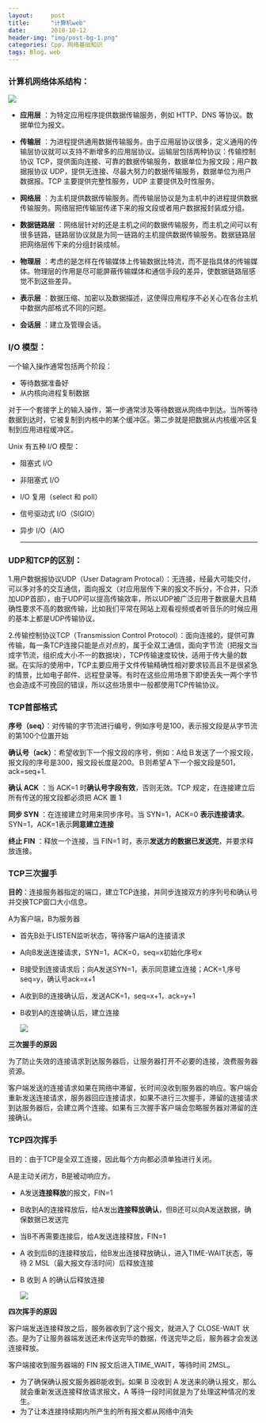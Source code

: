 ```yaml
---
layout:     post
title:      "计算机web"
date:       2018-10-12 
header-img: "img/post-bg-1.png"
categories: Cpp，网络基础知识
tags: Blog，web
---
```


### 计算机网络体系结构：

![](\img\Blog\cw\t1.png)

- **应用层** ：为特定应用程序提供数据传输服务，例如 HTTP、DNS 等协议。数据单位为报文。
- **传输层** ：为进程提供通用数据传输服务。由于应用层协议很多，定义通用的传输层协议就可以支持不断增多的应用层协议。运输层包括两种协议：传输控制协议 TCP，提供面向连接、可靠的数据传输服务，数据单位为报文段；用户数据报协议 UDP，提供无连接、尽最大努力的数据传输服务，数据单位为用户数据报。TCP 主要提供完整性服务，UDP 主要提供及时性服务。
- **网络层** ：为主机提供数据传输服务。而传输层协议是为主机中的进程提供数据传输服务。网络层把传输层传递下来的报文段或者用户数据报封装成分组。
- **数据链路层** ：网络层针对的还是主机之间的数据传输服务，而主机之间可以有很多链路，链路层协议就是为同一链路的主机提供数据传输服务。数据链路层把网络层传下来的分组封装成帧。
- **物理层** ：考虑的是怎样在传输媒体上传输数据比特流，而不是指具体的传输媒体。物理层的作用是尽可能屏蔽传输媒体和通信手段的差异，使数据链路层感觉不到这些差异。

- **表示层** ：数据压缩、加密以及数据描述，这使得应用程序不必关心在各台主机中数据内部格式不同的问题。
- **会话层** ：建立及管理会话。

###  I/O 模型：

一个输入操作通常包括两个阶段：

- 等待数据准备好
- 从内核向进程复制数据

对于一个套接字上的输入操作，第一步通常涉及等待数据从网络中到达。当所等待数据到达时，它被复制到内核中的某个缓冲区。第二步就是把数据从内核缓冲区复制到应用进程缓冲区。

Unix 有五种 I/O 模型：

- 阻塞式 I/O

- 非阻塞式 I/O

- I/O 复用（select 和 poll）

- 信号驱动式 I/O（SIGIO）

- 异步 I/O（AIO

  [IO模型链接：]: https://github.com/CyC2018/CS-Notes/blob/master/notes/Socket.md#%E5%BA%94%E7%94%A8%E5%9C%BA%E6%99%AF

  ------

  

### UDP和TCP的区别：

1.用户数据报协议UDP（User Datagram Protocal）：无连接，经最大可能交付，可以多对多的交互通信，面向报文（对应用层传下来的报文不拆分，不合并，只添加UDP首部），由于UDP可以提高传输效率，所以UDP被广泛应用于数据量大且精确性要求不高的数据传输，比如我们平常在网站上观看视频或者听音乐的时候应用的基本上都是UDP传输协议。

2.传输控制协议TCP（Transmission Control Protocol）：面向连接的，提供可靠传输，每一条TCP连接只能是点对点的，属于全双工通信，面向字节流（把报文当成字节流，组织成大小不一的数据块），TCP传输速度较快，适用于传大量的数据。在实际的使用中，TCP主要应用于文件传输精确性相对要求较高且不是很紧急的情景，比如电子邮件、远程登录等。有时在这些应用场景下即使丢失一两个字节也会造成不可挽回的错误，所以这些场景中一般都使用TCP传输协议。

### TCP首部格式

**序号（seq）**：对传输的字节流进行编号，例如序号是100，表示报文段是从字节流的第100个位置开始

**确认号（ack）**：希望收到下一个报文段的序号，例如：A给Ｂ发送了一个报文段，报文段的序号是300，报文段长度是200。Ｂ则希望Ａ下一个报文段是501，ack=seq+1.

**确认 ACK** ：当 ACK=1 时**确认号字段有效**，否则无效。TCP 规定，在连接建立后所有传送的报文段都必须把 ACK 置 1

**同步 SYN** ：在连接建立时用来同步序号。当 SYN=1，ACK=0 **表示连接请求**。SYN=1，ACK=1表示**同意建立连接**

**终止 FIN** ：释放一个连接，当 FIN=1 时，表示**发送方的数据已发送完**，并要求释放连接。

### TCP三次握手

**目的**：连接服务器指定的端口，建立TCP连接，并同步连接双方的序列号和确认号并交换TCP窗口大小信息。

A为客户端，B为服务器

- 首先B处于LISTEN监听状态，等待客户端A的连接请求

- A向B发送连接请求，SYN=1，ACK=0，seq=x初始化序号x

- B接受到连接请求后；向A发送SYN=1，表示同意建立连接；ACK=1,序号seq=y，确认号ack=x+1

- A收到B的连接确认后，发送ACK=1，seq=x+1，ack=y+1

- B收到A的连接确认后，建立连接

  ![](\img\Blog\cw\t2.png)

**三次握手的原因**

为了防止失效的连接请求到达服务器后，让服务器打开不必要的连接，浪费服务器资源。

客户端发送的连接请求如果在网络中滞留，长时间没收到服务器的响应。客户端会重新发送连接请求，服务器回应连接请求，如果不进行三次握手，滞留的连接请求到达服务器后，会建立两个连接。如果有三次握手客户端会忽略服务器对滞留的连接确认。

### TCP四次挥手

目的：由于TCP是全双工连接，因此每个方向都必须单独进行关闭。

A是主动关闭方，B是被动响应方。

- A发送**连接释放**的报文，FIN=1

- B收到A的连接释放后，给A发出**连接释放确认**，但B还可以向A发送数据，确保数据已发送完

- 当B不再需要连接后，给A发送连接释放，FIN=1

- A 收到后B的连接释放后，给B发出连接释放确认，进入TIME-WAIT状态，等待 2 MSL（最大报文存活时间）后释放连接

- B 收到 A 的确认后释放连接

  ![](\img\Blog\cw\t3.png)

**四次挥手的原因**

客户端发送连接释放之后，服务器收到了这个报文，就进入了 CLOSE-WAIT 状态。是为了让服务器端发送还未传送完毕的数据，传送完毕之后，服务器才会发送连接释放。

客户端接收到服务器端的 FIN 报文后进入TIME_WAIT，等待时间 2MSL。

- 为了确保确认报文服务器B能收到。如果 B 没收到 A 发送来的确认报文，那么就会重新发送连接释放请求报文，A 等待一段时间就是为了处理这种情况的发生。
- 为了让本连接持续期内所产生的所有报文都从网络中消失